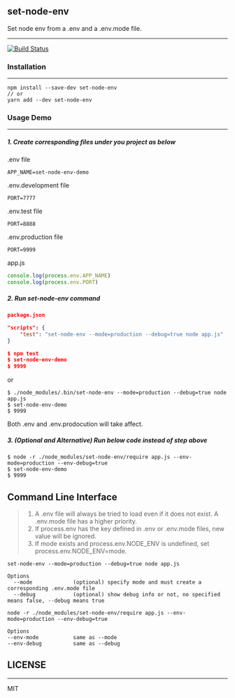 ## set-node-env

Set node env from a .env and a .env.mode file.

---

[![Build Status](https://travis-ci.com/bytetalk/set-node-env.svg?branch=master)](https://travis-ci.com/bytetalk/set-node-env)

### Installation

---

```shell
npm install --save-dev set-node-env
// or
yarn add --dev set-node-env
```

### Usage Demo

---

##### 1. Create corresponding files under you project as below

.env file

```
APP_NAME=set-node-env-demo
```

.env.development file

```
PORT=7777
```

.env.test file

```
PORT=8888
```

.env.production file

```
PORT=9999
```

app.js

```javascript
console.log(process.env.APP_NAME)
console.log(process.env.PORT)
```

##### 2. Run set-node-env command

```json
package.json

"scripts": {
    "test": "set-node-env --mode=production --debug=true node app.js"
}

$ npm test
$ set-node-env-demo
$ 9999
```

or

```shell
$ ./node_modules/.bin/set-node-env --mode=production --debug=true node app.js
$ set-node-env-demo
$ 9999
```

Both .env and .env.prodocution will take affect.

##### 3. (Optional and Alternative) Run below code instead of step above

```shell
$ node -r ./node_modules/set-node-env/require app.js --env-mode=production --env-debug=true
$ set-node-env-demo
$ 9999
```

## Command Line Interface

> 1. A .env file will always be tried to load even if it does not exist. A .env.mode file has a higher priority.
> 2. If process.env has the key defined in .env or .env.mode files, new value will be ignored.
> 3. If mode exists and process.env.NODE_ENV is undefined, set process.env.NODE_ENV=mode.

```shell
set-node-env --mode=production --debug=true node app.js

Options
  --mode             (optional) specify mode and must create a corresponding .env.mode file
  --debug            (optional) show debug info or not, no specified means false, --debug means true
```

```shell
node -r ./node_modules/set-node-env/require app.js --env-mode=production --env-debug=true

Options
--env-mode           same as --mode
--env-debug          same as --debug
```

## LICENSE

---

MIT